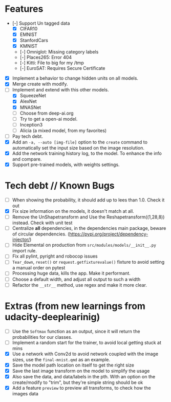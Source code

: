 # Features

- [-] Support Un tagged data
    - [x] CIFAR10
    - [x] EMNIST
    - [x] StanfordCars
    - [x] KMNIST
    - [-] Omniglot: Missing category labels
    - [-] Places265: Error 404
    - [-] Kitti: File to big for my /tmp
    - [-] EuroSAT: Requires Secure Certificate
- [x] Implement a behavior to change hidden units on all models.
- [x] Merge create with modify.
- [ ] Implement and extend with this other models.
    - [x] SqueezeNet
    - [x] AlexNet
    - [x] MNASNet
    - [ ] Choose from deep-ai.org
    - [ ] Try to get a open-ai model.
    - [ ] Inception3
    - [ ] Alicia (a mixed model, from my favorites)
- [ ] Pay tech debt.
- [x] Add an `-a, --auto [img-file]`  option to the `create` command to automatically set the input size
      based on the image resolution.
- [x] Add the network training history log, to the model. To enhance the info and compare.
- [x] Support pre-trained models, with weights settings.

# Tech debt // Known Bugs

* [ ] When showing the probability, it should add up to lees than 1.0. Check it out
* [x] Fix size information on the models, it doesn't match at all.
* [ ] Remove the UnShapetransform and Use the Reshapetransform((1,28,8)) instead. Check with unit test
* [ ] Centralize **all** dependencies, in the dependencies main package, beware of circular dependencies.
      (https://pypi.org/project/dependency-injector/)
* [ ] Hide Elemental on production from `src/modules/models/__init__.py` import rule.
* [ ] Fix all pylint, pyright and robocop issues
* [ ] `Tear_down`, `reset()` or `request.getfixturevalue()` fixture to avoid setting a manual order on pytest
* [ ] Processing huge data, kills the app. Make it performant.
* [ ] Choose a default width, and adjust all output to such a width
* [ ] Refactor the `__str__` method, use regex and make it more clear.

# Extras (from new learnings from udacity-deeplearinig)

* [ ] Use the `Softmax` function as an output, since it will return the probabilities for our classes.
* [ ] Implement a random start for the trainer, to avoid local getting stuck at mins
* [x] Use a network with Conv2d to avoid network coupled with the image sizes, use the `final-mnist.qmd` as an example.
* [x] Save the model path location on itself to get the right size
* [x] Save the last image transform on the model to simplify the usage
* [x] Also save the data, and data/labels in the pth. With an option on the create/modify to "trim", but they're simple string should be ok
* [x] Add a feature `preview` to preview all transforms, to check how the images data

